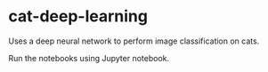 # cat-deep-learning
Uses a deep neural network to perform image classification on cats.

Run the notebooks using Jupyter notebook.
